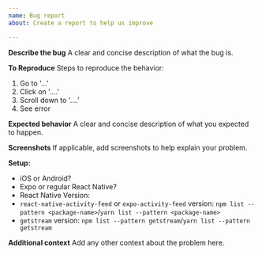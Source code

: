 ```yaml
---
name: Bug report
about: Create a report to help us improve

---
```


**Describe the bug**
A clear and concise description of what the bug is.

**To Reproduce**
Steps to reproduce the behavior:
1. Go to '...'
2. Click on '....'
3. Scroll down to '....'
4. See error

**Expected behavior**
A clear and concise description of what you expected to happen.

**Screenshots**
If applicable, add screenshots to help explain your problem.

**Setup:**
 - iOS or Android?
-  Expo or regular React Native?
 - React Native Version: 
 - `react-native-activity-feed` or `expo-activity-feed` version: `npm list --pattern <package-name>`/`yarn list --pattern <package-name>`
 - `getstream` version: `npm list --pattern getstream`/`yarn list --pattern getstream`

**Additional context**
Add any other context about the problem here.
